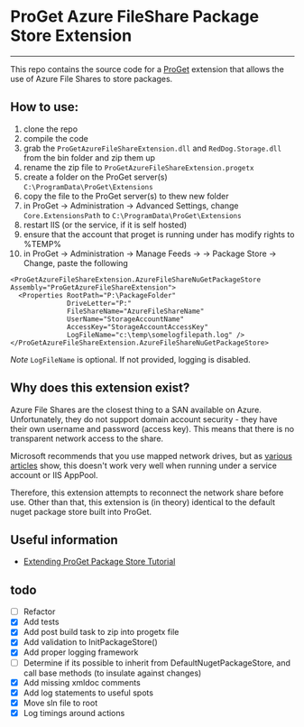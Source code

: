 # ProGet Azure FileShare Package Store Extension
---

This repo contains the source code for a [ProGet](http://inedo.com/proget) extension that allows the use of Azure File Shares to store packages.

## How to use:
1. clone the repo
2. compile the code
3. grab the `ProGetAzureFileShareExtension.dll` and `RedDog.Storage.dll` from the bin folder and zip them up
4. rename the zip file to `ProGetAzureFileShareExtension.progetx`
5. create a folder on the ProGet server(s) `C:\ProgramData\ProGet\Extensions`
6. copy the file to the ProGet server(s) to thew new folder
7. in ProGet -> Administration -> Advanced Settings, change `Core.ExtensionsPath` to `C:\ProgramData\ProGet\Extensions`
8. restart IIS (or the service, if it is self hosted)
9. ensure that the account that proget is running under has modify rights to %TEMP%
10. in ProGet -> Administration -> Manage Feeds -> <feed> -> Package Store -> Change, paste the following
```
<ProGetAzureFileShareExtension.AzureFileShareNuGetPackageStore Assembly="ProGetAzureFileShareExtension">
  <Properties RootPath="P:\PackageFolder"
              DriveLetter="P:"
              FileShareName="AzureFileShareName"
              UserName="StorageAccountName"
              AccessKey="StorageAccountAccessKey"
              LogFileName="c:\temp\somelogfilepath.log" />
</ProGetAzureFileShareExtension.AzureFileShareNuGetPackageStore>
```
*Note* `LogFileName` is optional. If not provided, logging is disabled.


## Why does this extension exist?
Azure File Shares are the closest thing to a SAN available on Azure. Unfortunately, they do not support domain account security - they have their own username and password (access key). This means that there is no transparent network access to the share.

Microsoft recommends that you use mapped network drives, but as [various](http://blogs.msdn.com/b/windowsazurestorage/archive/2014/05/27/persisting-connections-to-microsoft-azure-files.aspx) [articles](http://fabriccontroller.net/blog/posts/using-the-azure-file-service-in-your-cloud-services-web-roles-and-worker-role/) show, this doesn't work very well when running under a service account or IIS AppPool.

Therefore, this extension attempts to reconnect the network share before use. Other than that, this extension is (in theory) identical to the default nuget package store built into ProGet.

## Useful information
* [Extending ProGet Package Store Tutorial](http://inedo.com/support/tutorials/extending-proget-package-store)

## todo
- [ ] Refactor
- [x] Add tests
- [x] Add post build task to zip into progetx file
- [x] Add validation to InitPackageStore()
- [x] Add proper logging framework
- [ ] Determine if its possible to inherit from DefaultNugetPackageStore, and call base methods (to insulate against changes)
- [x] Add missing xmldoc comments
- [x] Add log statements to useful spots
- [x] Move sln file to root
- [x] Log timings around actions
